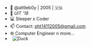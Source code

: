 - 👋 @alttleb0y | 2005 | 🇻🇳
- 🏫 _UIT '18_
- 💻 Sleeper x Coder 
- 📫 Contact: pht14112005@gmail.com 
- ⚙️ Computer Engineer n more...
- &nbsp; ![Duck](https://cdn.discordapp.com/emojis/883269952981835786.webp?size=128&quality=lossless)
